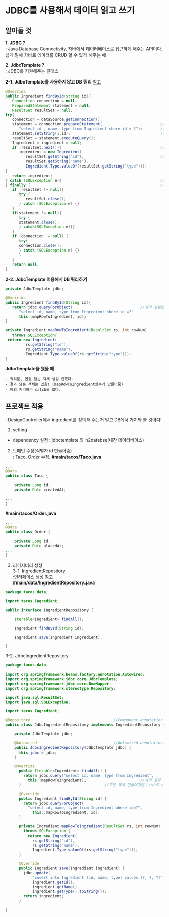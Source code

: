 # JDBC를 사용해서 데이터 읽고 쓰기
   
## 알아둘 것
   
**1. JDBC ?**  
: Java Database Connectivity, 자바에서 데이터베이스로 접근하게 해주는 API이다. 쉽게 말해 자바로 데이터를 CRUD 할 수 있게 해주는 애
   
**2. JdbcTemplate ?**     
: JDBC를 지원해주는 클래스

**2-1. JdbcTemplate를 사용하지 않고 DB 쿼리**
[참고](https://happynewmind.tistory.com/55)
```java
@Override
public Ingredient findById(String id){
   Connection connection = null;
   PreparedStatement statement = null;
   ResultSet resultSet = null;
try{
   connection = dataSource.getConnection();
   statement = connection.prepareStatement(                          //prepareStatement 생성
      "select id , name, type from Ingredient shere id = ?");        //물음표 값 나중에 넣겠다. 쿼리문 재사용할거다!
   statement.setString(1,id);                                        //쿼리문의 첫번째 물음표에 id를 넣겠다!
   resultSet = statement.executeQuery();                               //쿼리 실행
   Ingredient = ingredient = null;
   if (resultSet.next()){                                            //다음 레코드 읽기(여기서는 1번째 레코드 읽는것,처음에 resultSet은 0번째를 가리키고 있음)
      ingredient = new Ingredient(
         resultSet.getString("id"),                                  //첫번째 레코드의 id값가져와서 Ingredient 객체에 넣어줌
         resultSet.getString("name").
         Ingredient.Type.valueOf(resultSet.getString("type")));
}
   return ingredient;
} catch (SQLException e){                                            //DB 연결,쿼리문, 결과 오류 잡기
} finally {                                                          //prepareStatement 닫기
   if (resultSet != null){
      try {
         resultSet.close();
      } catch (SQLException e) {}
   }
   if(statement != null){
      try { 
      statement.close();
      } catch(SQLException e){}
   }
   if (connection != null) {
      try{
      connection.close();
      } catch (SQLException e) {}
      }
   }
   return null;
}
```
**2-2. JdbcTemplate 이용해서 DB 쿼리하기**
```java
private JdbcTemplate jdbc;

@Override
public Ingredient findById(String id){
   return jdbc.queryForObject(								//쿼리 실행결과가 1개일때 queryForObject() 사용, 여러개면 query()사용
      "select id, name, type from Ingredient shere id =?"
      this::mapRowToIngredient, id);
}

private Ingredient mapRowToIngredient(ResultSet rs, int rowNum)
   throws SQLException{
 return new Ingredient(
         rs.getString("id"),
         rs.getString("name"),
         Ingredient.Type.valueOf(rs.getString("type")));
}
```

**JdbcTemplate을 썼을 때**
```
- 쿼리문, 연결 담는 객체 생성 안했다.
- 결과 담는 객체는 있음! (mapRowToIngredient함수가 만들어줌)
- 예외 처리하는 catch도 없다.
```
  
    
    
## 프로젝트 적용
: DesignController에서 ingredient를 정의해 주는거 말고 DB에서 가져와 볼 것이다!   
  
1. setting
- dependency 설정 : jdbctemplate 와 h2databse(내장 데이터베이스)
  
2. 도메인 수정(식별자 id 만들어줌)    
: Taco, Order 수정. 
**#main/tacos/Taco.java**
```java
...
@Data
public class Taco {
	
	private Long id;
	private Date createdAt;

...
}
```
**#main/tacos/Order.java**
```java
...
@Data
public class Order {
	
	private Long id;
	private Date placedAt;
...
}
```

3. 리퍼지터리 생성  
3-1. IngredientRepository   
:인터페이스 생성 [참고](https://wikidocs.net/217)  
**#main/data/IngredientRepository.java**
```java
package tacos.data;

import tacos.Ingredient;

public interface IngredientRepository {

	Iterable<Ingredient> findAll();

	Ingredient findById(String id);

	Ingredient save(Ingredient ingredient);

}
```
3-2. JdbcIngredientRepository  
```java
package tacos.data;

import org.springframework.beans.factory.annotation.Autowired;
import org.springframework.jdbc.core.JdbcTemplate;
import org.springframework.jdbc.core.RowMapper;
import org.springframework.stereotype.Repository;

import java.sql.ResultSet;
import java.sql.SQLException;

import tacos.Ingredient;

@Repository										//Component annotation 중 db 관련 annotation
public class JdbcIngredientRepository implements IngredientRepository {			//3-1에서 구현한 ingredientRepository 인터페이스 구현

	private JdbcTemplate jdbc;

	@Autowired									//Autowired annotation으로 jdbcTemplate에 연결
	public JdbcIngredientRepository(JdbcTemplate jdbc) {
	  this.jdbc = jdbc;
	}

	@Override
	  public Iterable<Ingredient> findAll() {
	    return jdbc.query("select id, name, type from Ingredient",			//jdbc.query함수는 List형태로 쿼리결과를 return, 
	      this::mapRowToIngredient);						//쿼리 결과 행 개수만큼 호출됨. 한 번 호출할 때 마다 ingredient 객체 생성
	  }										//모든 객체 만들어지면 List로 return됨

	  @Override
	  public Ingredient findById(String id) {
	    return jdbc.queryForObject(
	      "select id, name, type from Ingredient where id=?",
	        this::mapRowToIngredient, id);
	  }

	  private Ingredient mapRowToIngredient(ResultSet rs, int rowNum)
	    throws SQLException {
	      return new Ingredient(
		    rs.getString("id"),
		    rs.getString("name"),
		    Ingredient.Type.valueOf(rs.getString("type")));
	  }

	  @Override
	  public Ingredient save(Ingredient ingredient) {
	    jdbc.update(
	        "insert into Ingredient (id, name, type) values (?, ?, ?)",
	        ingredient.getId(),
	        ingredient.getName(),
	        ingredient.getType().toString());
	    return ingredient;
	  }

}
```

